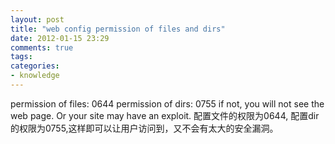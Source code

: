 ```yaml
---
layout: post
title: "web config permission of files and dirs"
date: 2012-01-15 23:29
comments: true
tags: 
categories:
- knowledge
---
```

permission of files: 0644
permission of dirs:  0755
if not, you will not see the web page. Or your site may have an exploit.
配置文件的权限为0644, 配置dir的权限为0755,这样即可以让用户访问到，又不会有太大的安全漏洞。
